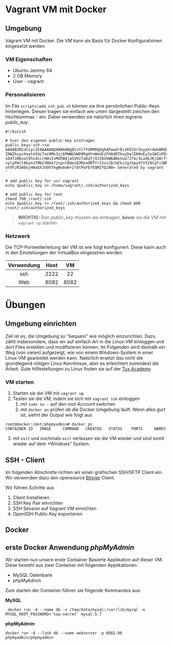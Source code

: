 
[1]: https://www.tuxcademy.org/download/de/adm1/adm1-de-manual.pdf "Tux Academy"
[2]: https://www.bitvise.com/ssh-client-download "Bitvise SSH/SFTP Client"

# Vagrant VM mit Docker

## Umgebung

Vagrant VM mit Docker. Die VM kann als Basis für Docker Konfigurationen eingesetzt werden. 

### VM Eigenschaften

* Ubuntu Jammy 64
* 2 GB Memory
* User - vagrant

### Personalisieren

Im File `scripts\add_ssh_pub.sh` können sie ihre persönlichen Public-Keys hinterlegen. Diesen tragen sie einfach wie unten dargestellt zwichen den Hochkommas `'` ein. Dabei verwenden sie natürlich ihren eignene *public_key*.

```
#!/bin/sh

# hier den eigenen public-key eintragen
public_key='ssh-rsa AAAAB3NzaC1yc2EAAAADAQABAAABgQCxfc7YGRM0qDgkAFwwdrExJK9JUrZeypX+4wUAMdAIkbZ0bCclzV5Kpg9ZON7qlulhyEsRS+ZUtDZe+
ZANZhzpz4swte5ULTox9Mx3zj6PWWUXWD9RqHYnWeUEiP4OdDThuyDqlEKWvEy3u1WIxPEUiv3kjAiX2XR4MC0l5/OiJCP5ea8iXEiFI+NUzy7mCWuWW8Fp6iPX0giI4P
sD4fzBKuxC9SsdsirHOsIvMd5B8jaSdVvTa6qTj9J2bUSW6ANoSuG7J7m/3La4kJKjGBr7tsuELj5z0QSoEybZsU6KxWlDQwGGDV6OSQ8swfLFoJu7jckRupkBWHspuBk
+plpPmCt8Ean37MbCXNGk72sg+C8Qe1O3MzeDMTYrISssJD/UEkiJgJXpy97V5I9Cqfs3WNf7YZSErzKYAFjEjsishWu+ydveETfsMB+I/ledgu/gX/+Af5ZiyGApMTF+
ot9TzR3A0ojHHaEhJVOhTkgWu0aK+2rbtPwYEfEQMZYQiN0= Generated by vagrant '

# add public key for usr vagrant
echo $public_key >> /home/vagrant/.ssh/authorized_keys

# add public key for root
chmod 700 /root/.ssh
echo $public_key >> /root/.ssh/authorized_keys && chmod 600 /root/.ssh/authorized_keys
```


> **WICHTIG:** Den *public_key* müssen sie eintragen, **bevor** sie die VM mit `vagrant up` starten 

### Netzwerk

Die TCP-Portweiterleitung der VM ist wie folgt konfiguriert. Diese kann auch in den Einstellungen der VirtualBox eingesehen werden.

  |Verwendung| Host| VM | 
  |:--:|:--:|:--:|
  |ssh| 2222| 22 |
  |Web|8082|8082|

# Übungen

## Umgebung einrichten

Ziel ist es, die Umgebung so "bequem" wie möglich einzurichten. Dazu zählt insbesondere, dass wir auf einfach Art in die *Linux-VM* einloggen und dort Files erstellen und modifizieren können. Im Folgenden wird deshalb ein Weg (von vielen) aufgezeigt, wie von einem Windows-System in einer Linux-VM gearbeitet werden kann. Natürlich ersetzt das nicht die grundlegend nötigen Linux Kenntnisse, aber es erleichtert zumindest die Arbeit. Gute Hilfestellungen zu Linux finden sie 
auf der [Tux Academy][1]

### VM starten

1) Starten sie die VM mit `vagrant up`
2) Testen sie die VM, indem sie sich mit `vagrant ssh` einloggen
   1) mit `sudo su -` auf den *root* Account switchen
   2) mit `docker ps` prüfen ob die Docker Umgebung läuft. Wenn alles gurt ist, siehrt der Output wie folgt aus

```
root@docker:/mnt/phpmyadmin# docker ps
CONTAINER ID   IMAGE     COMMAND   CREATED   STATUS    PORTS     NAMES
```
3) mit `exit` und nochmals `exit` verlassen sie die VM wieder und sind somit wieder auf dem *Windows" System.


## SSH - Client

Im folgenden Abschnitte richten wir einen grafischen SSH/SFTP Client ein. Wir verwenden dazu den opensource [Bitvise][2] Client.

Wir führen Schritte aus

1) Client Installieren
2) SSH Key Pair einrichten 
3) SSH Session auf Vagrant VM einrichten
4) OpenSSH Public Key exportieren




## Docker

## erste Docker Anwendung *phpMyAdmin*

Wir starten nun unsere erste Container Basierte Applikation auf dieser VM. Diese besteht aus zwei Container mit folgenden Applikationen:

* MySQL Datenbank
* phpMyAdmin

Zum starten der Container führen sie folgende Kommandos aus:

**MySQL**

` docker run -d --name db -v /tmp/data/mysql:/var/lib/mysql -e MYSQL_ROOT_PASSWORD='top-secret' mysql:5.7`

**phpMyAdmin**

`docker run -d --link db --name webserver -p 8082:80 phpmyadmin/phpmyadmin`











  


